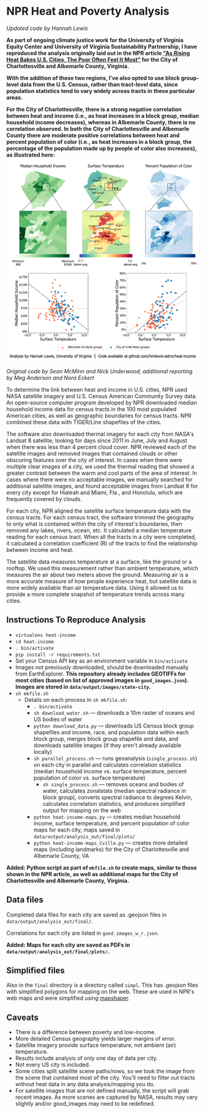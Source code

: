 # NPR Heat and Poverty Analysis

_Updated code by Hannah Lewis_

**As part of ongoing climate justice work for the University of Virginia Equity Center and University of Virginia Sustainability Partnership, I have reproduced the analysis originally laid out in the NPR article ["As Rising Heat Bakes U.S. Cities, The Poor Often Feel It Most"](https://www.npr.org/2019/09/03/754044732/as-rising-heat-bakes-u-s-cities-the-poor-often-feel-it-most) for the City of Charlottesville and Albemarle County, Virginia.**

**With the addition of these two regions, I've also opted to use block group-level data from the U.S. Census, rather than tract-level data, since population statistics tend to vary widely across tracts in these particular areas.**

**For the City of Charlottesville, there is a strong negative correlation between heat and income (i.e., as heat increases in a block group, median household income decreases), whereas in Albemarle County, there is no correlation observed. In both the City of Charlottesville and Albemarle County there are moderate positive correlations between heat and percent population of color (i.e., as heat increases in a block group, the percentage of the population made up by people of color also increases), as illustrated here:**
![Charlottesville Albemarle map](https://github.com/hmlewis-astro/heat-income/blob/master/data/output/analysis_out/final/plots/charlottesville_albemarle_stitch.png)

_Original code by Sean McMinn and Nick Underwood; additional reporting by Meg Anderson and Nora Eckert_

To determine the link between heat and income in U.S. cities, NPR used NASA satellite imagery and U.S. Census American Community Survey data. An open-source computer program developed by NPR downloaded median household income data for census tracts in the 100 most populated American cities, as well as geographic boundaries for census tracts. NPR combined these data with TIGER/Line shapefiles of the cities.

The software also downloaded thermal imagery for each city from NASA's Landsat 8 satellite, looking for days since 2011 in June, July and August when there was less than 4 percent cloud cover. NPR reviewed each of the satellite images and removed images that contained clouds or other obscuring features over the city of interest. In cases when there were multiple clear images of a city, we used the thermal reading that showed a greater contrast between the warm and cool parts of the area of interest. In cases where there were no acceptable images, we manually searched for additional satellite images, and found acceptable images from Landsat 8 for every city except for Hialeah and Miami, Fla., and Honolulu, which are frequently covered by clouds.

For each city, NPR aligned the satellite surface temperature data with the census tracts. For each census tract, the software trimmed the geography to only what is contained within the city of interest's boundaries, then removed any lakes, rivers, ocean, etc. It calculated a median temperature reading for each census tract. When all the tracts in a city were completed, it calculated a correlation coefficient (R) of the tracts to find the relationship between income and heat.

The satellite data measures temperature at a surface, like the ground or a rooftop. We used this measurement rather than ambient temperature, which measures the air about two meters above the ground. Measuring air is a more accurate measure of how people experience heat, but satellite data is more widely available than air temperature data. Using it allowed us to provide a more complete snapshot of temperature trends across many cities.

## Instructions To Reproduce Analysis

- `virtualenv heat-income`
- `cd heat-income`
- `. bin/activate`
- `pip install -r requirements.txt`
- Set your Census API key as an environment variable in `bin/activate`
- Images not previously downloaded, should be downloaded manually from EarthExplorer. **This repository already includes GEOTIFFs for most cities (based on list of approved images in `good_images.json`). Images are stored in `data/output/images/state-city`.**
- `sh mkfile.sh`
	- Details on each process in `sh mkfile.sh`:
		- `. bin/activate`
		- `sh download_water.sh` &mdash; downloads a 10m raster of oceans and US bodies of water
		- `python download_data.py` &mdash; downloads US Census block group shapefiles and income, race, and population data within each block group, merges block group shapefile and data, and downloads satellite images (if they aren't already available locally)
		- `sh parallel_process.sh` &mdash; runs geoanalysis (`single_process.sh`) on each city in parallel and calculates correlation statistics (median household income vs. surface temperature, percent population of color vs. surface temperature)
			- `sh single_process.sh` &mdash; removes oceans and bodies of water, calculates zonalstats (median spectral radiance in block group), converts spectral radiance to degrees Kelvin, calculates correlation statistics, and produces simplified output for mapping on the web
		- `python heat-income-maps.py` &mdash; creates median household income, surface temperature, and percent population of color maps for each city, maps saved in `data/output/analysis_out/final/plots/`
		- `python heat-income-maps_Cville.py` &mdash; creates more detailed maps (including landmarks) for the City of Charlottesville and Albemarle County, VA

**Added: Python script as part of `mkfile.sh` to create maps, similar to those shown in the NPR article, as well as additional maps for the City of Charlottesville and Albemarle County, Virginia.**

## Data files

Completed data files for each city are saved as .geojson files in `data/output/analysis_out/final/`.

Correlations for each city are listed in `good_images_w_r.json`.

**Added: Maps for each city are saved as PDFs in `data/output/analysis_out/final/plots/`.**

## Simplified files

Also in the `final` directory is a directory called `simpl`. This has .geojson files with simplified polygons for mapping on the web. These are used in NPR's web maps and were simplified using [mapshaper](https://github.com/mbloch/mapshaper).

## Caveats
- There is a difference between poverty and low-income.
- More detailed Census geography yields larger margins of error.
- Satellite imagery provide surface temperature, not ambient (air) temperature.
- Results include analysis of only one day of data per city.
- Not every US city is included.
- Some cities split satellite scene paths/rows, so we took the image from the scene that contained most of the city. You'll need to filter out tracts without heat data in any data analysis/mapping you do.
- For satellite images that are not defined manually, the script will grab recent images. As more scenes are captured by NASA, results may vary slightly and/or good_images may need to be redefined.
